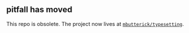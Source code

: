 ## pitfall has moved

This repo is obsolete. The project now lives at [`mbutterick/typesetting`](https://github.com/mbutterick/typesetting).
